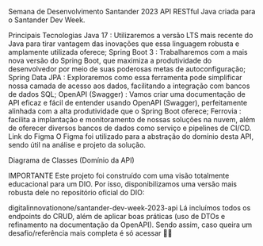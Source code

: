 Semana de Desenvolvimento Santander 2023
API RESTful Java criada para o Santander Dev Week.

Principais Tecnologias
Java 17 : Utilizaremos a versão LTS mais recente do Java para tirar vantagem das inovações que essa linguagem robusta e amplamente utilizada oferece;
Spring Boot 3 : Trabalharemos com a mais nova versão do Spring Boot, que maximiza a produtividade do desenvolvedor por meio de suas poderosas metas de autoconfiguração;
Spring Data JPA : Exploraremos como essa ferramenta pode simplificar nossa camada de acesso aos dados, facilitando a integração com bancos de dados SQL;
OpenAPI (Swagger) : Vamos criar uma documentação de API eficaz e fácil de entender usando OpenAPI (Swagger), perfeitamente alinhada com a alta produtividade que o Spring Boot oferece;
Ferrovia : facilita a implantação e monitoramento de nossas soluções na nuvem, além de oferecer diversos bancos de dados como serviço e pipelines de CI/CD.
Link do Figma
O Figma foi utilizado para a abstração do domínio desta API, sendo útil na análise e projeto da solução.

Diagrama de Classes (Domínio da API)

IMPORTANTE
Este projeto foi construído com uma visão totalmente educacional para um DIO. Por isso, disponibilizamos uma versão mais robusta dele no repositório oficial do DIO:

digitalinnovationone/santander-dev-week-2023-api
Lá incluímos todos os endpoints do CRUD, além de aplicar boas práticas (uso de DTOs e refinamento na documentação da OpenAPI). Sendo assim, caso queira um desafio/referência mais completa é só acessar 👊🤩
